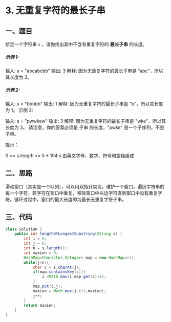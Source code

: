 # 3. 无重复字符的最长子串

## 一、题目

给定一个字符串 `s` ，请你找出其中不含有重复字符的 **最长子串** 的长度。

##### 示例 1:

输入: s = "abcabcbb"
输出: 3 
解释: 因为无重复字符的最长子串是 "abc"，所以其长度为 3。

##### 示例 2:

输入: s = "bbbbb"
输出: 1
解释: 因为无重复字符的最长子串是 "b"，所以其长度为 1。
示例 3:

输入: s = "pwwkew"
输出: 3
解释: 因为无重复字符的最长子串是 "wke"，所以其长度为 3。
     请注意，你的答案必须是 子串 的长度，"pwke" 是一个子序列，不是子串。


提示：

0 <= s.length <= 5 * 104
s 由英文字母、数字、符号和空格组成

## 二、思路

滑动窗口（其实是一个队列），可以用双指针实现。维护一个窗口，遍历字符串的每一个字符，若字符在窗口中重复，移除窗口中左边字符直到窗口中没有重复字符。循环过程中，窗口的最大长度即为最长无重复字符子串。

## 三、代码

```java
class Solution {
    public int lengthOfLongestSubstring(String s) {
        int i = 0;
        int j = 0;
        int n = s.length();
        int maxLen = 0;
        HashMap<Character,Integer> map = new HashMap<>();
        while(j<n){
            char c = s.charAt(j);
            if(map.containsKey(c)){
                i =Math.max(i,map.get(c)+1);
            }
            map.put(c,j);
            maxLen = Math.max(j-i+1,maxLen);
            j++;
        }
        return maxLen;
    }
}
```



